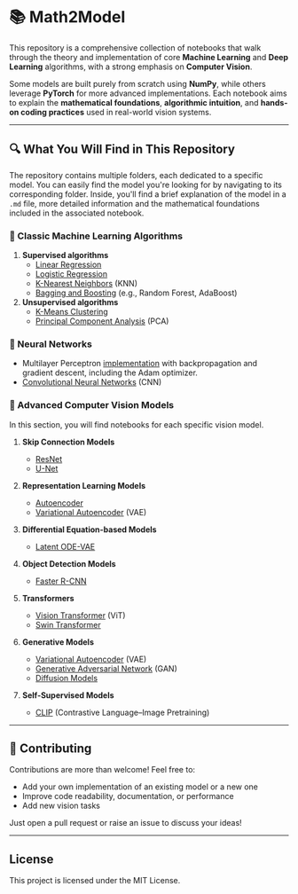 # 📚 Math2Model

This repository is a comprehensive collection of notebooks that walk through the theory and implementation of core **Machine Learning** and **Deep Learning** algorithms, with a strong emphasis on **Computer Vision**.

Some models are built purely from scratch using **NumPy**, while others leverage **PyTorch** for more advanced implementations. Each notebook aims to explain the **mathematical foundations**, **algorithmic intuition**, and **hands-on coding practices** used in real-world vision systems.

---

## 🔍 What You Will Find in This Repository

The repository contains multiple folders, each dedicated to a specific model. You can easily find the model you're looking for by navigating to its corresponding folder. Inside, you'll find a brief explanation of the model in a `.md` file, more detailed information and the mathematical foundations included in the associated notebook.

### 📌 Classic Machine Learning Algorithms
1. **Supervised algorithms**
    - [Linear Regression](https://github.com/Estaheri7/Math2Model/tree/main/machine_learning/supervised/notebooks/regression)
    - [Logistic Regression](https://github.com/Estaheri7/Math2Model/tree/main/machine_learning/supervised/notebooks/regression)
    - [K-Nearest Neighbors](https://github.com/Estaheri7/Math2Model/tree/main/machine_learning/supervised/notebooks/knn) (KNN)
    - [Bagging and Boosting](https://github.com/Estaheri7/Math2Model/tree/main/machine_learning/supervised/notebooks/ensemble) (e.g., Random Forest, AdaBoost)
2. **Unsupervised algorithms**
    - [K-Means Clustering](https://github.com/Estaheri7/Math2Model/tree/main/machine_learning/unsupervised/notebooks/clustering)
    - [Principal Component Analysis](https://github.com/Estaheri7/Math2Model/tree/main/machine_learning/unsupervised/notebooks/PCA) (PCA)

### 🧠 Neural Networks
- Multilayer Perceptron [implementation](https://github.com/Estaheri7/Math2Model/tree/main/deep_learning/neural_networks/simplenn) with backpropagation and gradient descent, including the Adam optimizer.
- [Convolutional Neural Networks](https://github.com/Estaheri7/Math2Model/tree/main/deep_learning/CNN/simple_cnn) (CNN)

### 🧭 Advanced Computer Vision Models
In this section, you will find notebooks for each specific vision model.

1. **Skip Connection Models**
    - [ResNet](https://github.com/Estaheri7/Math2Model/tree/main/deep_learning/auto_encoders/coloring_AE)
    - [U-Net](https://github.com/Estaheri7/Math2Model/tree/main/deep_learning/image_segmentation/brain_tumor_segmentation)

2. **Representation Learning Models**
    - [Autoencoder](https://github.com/Estaheri7/Math2Model/tree/main/deep_learning/auto_encoders)
    - [Variational Autoencoder](https://github.com/Estaheri7/Math2Model/tree/main/deep_learning/generative/VAE) (VAE)

3. **Differential Equation-based Models**
    - [Latent ODE-VAE](https://github.com/Estaheri7/Math2Model/tree/main/deep_learning/generative/latent_ODE_VAE)

4. **Object Detection Models**
    - [Faster R-CNN](https://github.com/Estaheri7/Math2Model/tree/main/deep_learning/object_detection/voc_detection)

5. **Transformers**
    - [Vision Transformer](https://github.com/Estaheri7/Math2Model/tree/main/deep_learning/transformers/ViT/notebooks) (ViT)
    - [Swin Transformer](https://github.com/Estaheri7/Math2Model/tree/main/deep_learning/transformers/swin_transformer)

6. **Generative Models**
    - [Variational Autoencoder](https://github.com/Estaheri7/Math2Model/tree/main/deep_learning/generative/VAE) (VAE)
    - [Generative Adversarial Network](https://github.com/Estaheri7/Math2Model/tree/main/deep_learning/generative/GAN) (GAN)
    - [Diffusion Models](https://github.com/Estaheri7/Math2Model/tree/main/deep_learning/generative/diffusion)

7. **Self-Supervised Models**
    - [CLIP](https://github.com/Estaheri7/Math2Model/tree/main/deep_learning/self_supervised/CLIP) (Contrastive Language–Image Pretraining)

---

## 🤝 Contributing

Contributions are more than welcome! Feel free to:
- Add your own implementation of an existing model or a new one
- Improve code readability, documentation, or performance
- Add new vision tasks

Just open a pull request or raise an issue to discuss your ideas!

---

## License
This project is licensed under the MIT License.